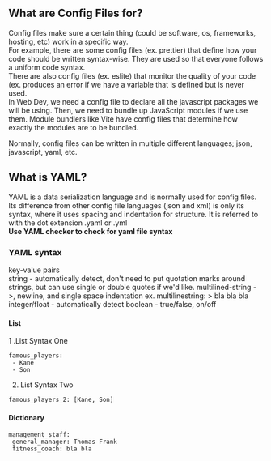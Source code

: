 ## What are Config Files for?  
Config files make sure a certain thing (could be software, os, frameworks, hosting, etc) work in a specific way.  
For example, there are some config files (ex. prettier) that define how your code should be written syntax-wise. They are used so that everyone follows a uniform code syntax.   
There are also config files (ex. eslite) that monitor the quality of your code (ex. produces an error if we have a variable that is defined but is never used.  
In Web Dev, we need a config file to declare all the javascript packages we will be using. Then, we need to bundle up JavaScript modules if we use them. Module bundlers like Vite have config files that determine how exactly the modules are to be bundled.

Normally, config files can be written in multiple different languages; json, javascript, yaml, etc.  

## What is YAML?
YAML is a data serialization language and is normally used for config files. Its difference from other config file languages (json and xml) is only its syntax, where it uses spacing and indentation for structure. 
It is referred to with the dot extension .yaml or .yml  
**Use YAML checker to check for yaml file syntax**

### YAML syntax
key-value pairs  
string - automatically detect, don't need to put quotation marks around strings, but can use single or double quotes if we'd like.
multilined-string - >, newline, and single space indentation
ex.
multilinestring: >
  bla
  bla 
  bla
integer/float - automatically detect
boolean - true/false, on/off  

#### List
1 .List Syntax One
``` # famous_players become a list object. Kane, Son are treated as lists
famous_players:
 - Kane
 - Son 
```
2. List Syntax Two
```
famous_players_2: [Kane, Son]
```

#### Dictionary
```
management_staff:
 general_manager: Thomas Frank
 fitness_coach: bla bla
```
